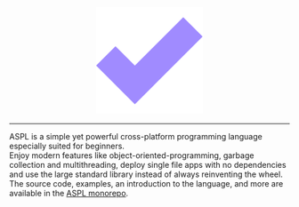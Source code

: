 <div align="center">
<img src="https://github.com/aspl-lang/logo/blob/main/logo.svg" width=192 alt="ASPL logo">
</div>

---

ASPL is a simple yet powerful cross-platform programming language especially suited for beginners.
<br>Enjoy modern features like object-oriented-programming, garbage collection and multithreading, deploy single file apps with no dependencies and use the large standard library instead of always reinventing the wheel.
<br>The source code, examples, an introduction to the language, and more are available in the <a href="https://github.com/ASPLGithub/ASPL">ASPL monorepo</a>.
